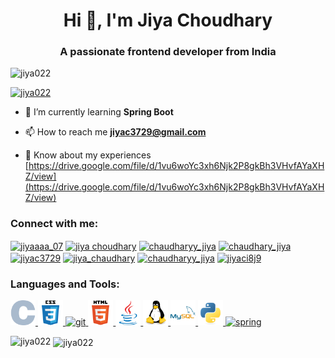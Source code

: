 <h1 align="center">Hi 👋, I'm Jiya Choudhary</h1>
<h3 align="center">A passionate frontend developer from India</h3>

<p align="left"> <img src="https://komarev.com/ghpvc/?username=jiya022&label=Profile%20views&color=0e75b6&style=flat" alt="jiya022" /> </p>

<p align="left"> <a href="https://github.com/ryo-ma/github-profile-trophy"><img src="https://github-profile-trophy.vercel.app/?username=jiya022" alt="jiya022" /></a> </p>

- 🌱 I’m currently learning **Spring Boot**

- 📫 How to reach me **jiyac3729@gmail.com**

- 📄 Know about my experiences [https://drive.google.com/file/d/1vu6woYc3xh6Njk2P8gkBh3VHvfAYaXHZ/view](https://drive.google.com/file/d/1vu6woYc3xh6Njk2P8gkBh3VHvfAYaXHZ/view)

<h3 align="left">Connect with me:</h3>
<p align="left">
<a href="https://twitter.com/jiyaaaa_07" target="blank"><img align="center" src="https://raw.githubusercontent.com/rahuldkjain/github-profile-readme-generator/master/src/images/icons/Social/twitter.svg" alt="jiyaaaa_07" height="30" width="40" /></a>
<a href="https://linkedin.com/in/jiya choudhary" target="blank"><img align="center" src="https://raw.githubusercontent.com/rahuldkjain/github-profile-readme-generator/master/src/images/icons/Social/linked-in-alt.svg" alt="jiya choudhary" height="30" width="40" /></a>
<a href="https://instagram.com/chaudharyy_jiya" target="blank"><img align="center" src="https://raw.githubusercontent.com/rahuldkjain/github-profile-readme-generator/master/src/images/icons/Social/instagram.svg" alt="chaudharyy_jiya" height="30" width="40" /></a>
<a href="https://www.codechef.com/users/chaudhary_jiya" target="blank"><img align="center" src="https://cdn.jsdelivr.net/npm/simple-icons@3.1.0/icons/codechef.svg" alt="chaudhary_jiya" height="30" width="40" /></a>
<a href="https://www.hackerrank.com/jiyac3729" target="blank"><img align="center" src="https://raw.githubusercontent.com/rahuldkjain/github-profile-readme-generator/master/src/images/icons/Social/hackerrank.svg" alt="jiyac3729" height="30" width="40" /></a>
<a href="https://codeforces.com/profile/jiya_chaudhary" target="blank"><img align="center" src="https://raw.githubusercontent.com/rahuldkjain/github-profile-readme-generator/master/src/images/icons/Social/codeforces.svg" alt="jiya_chaudhary" height="30" width="40" /></a>
<a href="https://www.leetcode.com/chaudharyy_jiya" target="blank"><img align="center" src="https://raw.githubusercontent.com/rahuldkjain/github-profile-readme-generator/master/src/images/icons/Social/leet-code.svg" alt="chaudharyy_jiya" height="30" width="40" /></a>
<a href="https://auth.geeksforgeeks.org/user/jiyaci8j9" target="blank"><img align="center" src="https://raw.githubusercontent.com/rahuldkjain/github-profile-readme-generator/master/src/images/icons/Social/geeks-for-geeks.svg" alt="jiyaci8j9" height="30" width="40" /></a>
</p>

<h3 align="left">Languages and Tools:</h3>
<p align="left"> <a href="https://www.cprogramming.com/" target="_blank" rel="noreferrer"> <img src="https://raw.githubusercontent.com/devicons/devicon/master/icons/c/c-original.svg" alt="c" width="40" height="40"/> </a> <a href="https://www.w3schools.com/css/" target="_blank" rel="noreferrer"> <img src="https://raw.githubusercontent.com/devicons/devicon/master/icons/css3/css3-original-wordmark.svg" alt="css3" width="40" height="40"/> </a> <a href="https://git-scm.com/" target="_blank" rel="noreferrer"> <img src="https://www.vectorlogo.zone/logos/git-scm/git-scm-icon.svg" alt="git" width="40" height="40"/> </a> <a href="https://www.w3.org/html/" target="_blank" rel="noreferrer"> <img src="https://raw.githubusercontent.com/devicons/devicon/master/icons/html5/html5-original-wordmark.svg" alt="html5" width="40" height="40"/> </a> <a href="https://www.java.com" target="_blank" rel="noreferrer"> <img src="https://raw.githubusercontent.com/devicons/devicon/master/icons/java/java-original.svg" alt="java" width="40" height="40"/> </a> <a href="https://www.linux.org/" target="_blank" rel="noreferrer"> <img src="https://raw.githubusercontent.com/devicons/devicon/master/icons/linux/linux-original.svg" alt="linux" width="40" height="40"/> </a> <a href="https://www.mysql.com/" target="_blank" rel="noreferrer"> <img src="https://raw.githubusercontent.com/devicons/devicon/master/icons/mysql/mysql-original-wordmark.svg" alt="mysql" width="40" height="40"/> </a> <a href="https://www.python.org" target="_blank" rel="noreferrer"> <img src="https://raw.githubusercontent.com/devicons/devicon/master/icons/python/python-original.svg" alt="python" width="40" height="40"/> </a> <a href="https://spring.io/" target="_blank" rel="noreferrer"> <img src="https://www.vectorlogo.zone/logos/springio/springio-icon.svg" alt="spring" width="40" height="40"/> </a> </p>

<p><img align="left" src="https://github-readme-stats.vercel.app/api/top-langs?username=jiya022&show_icons=true&locale=en&layout=compact" alt="jiya022" /></p>

<p>&nbsp;<img align="center" src="https://github-readme-stats.vercel.app/api?username=jiya022&show_icons=true&locale=en" alt="jiya022" /></p>
